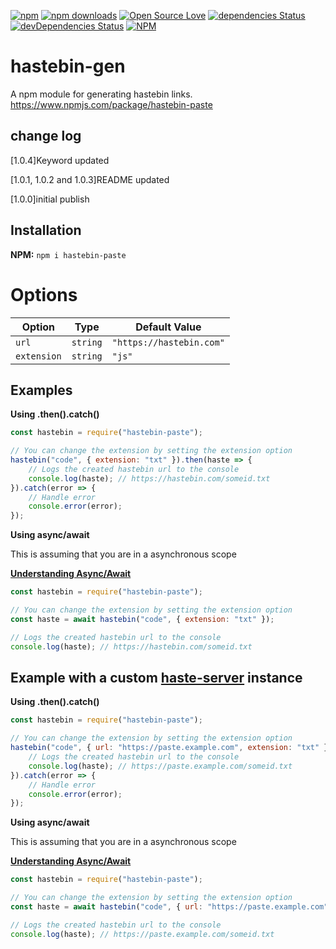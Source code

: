 [![npm](https://img.shields.io/npm/v/npm.svg)](https://www.npmjs.com/package/hastebin-paste)
[![npm downloads](https://img.shields.io/npm/dt/hastebin-paste.svg?maxAge=3600)](https://www.npmjs.com/package/hastebin-paste)
[![Open Source Love](https://badges.frapsoft.com/os/mit/mit.svg?v=102)](https://github.com/ellerbrock/open-source-badge/)
[![dependencies Status](https://david-dm.org/Absolute-Development/hastebin-paste/status.svg)](https://david-dm.org/Absolute-Development/hastebin-haste)
[![devDependencies Status](https://david-dm.org/Absolute-Development/hastebin-paste/dev-status.svg)](https://david-dm.org/Absolute-Development/hastebin-paste?type=dev)
[![NPM](https://nodei.co/npm/hastebin-paste.png?downloads=true&downloadRank=true&stars=true)](https://nodei.co/npm/hastebin-paste/)


# hastebin-gen
A npm module for generating hastebin links. 
https://www.npmjs.com/package/hastebin-paste

## change log
[1.0.4]Keyword updated

[1.0.1, 1.0.2 and 1.0.3]README updated

[1.0.0]initial publish

## Installation

**NPM:** `npm i hastebin-paste`

# Options

Option      | Type     | Default Value
----------- | -------- | ----------------
`url`       | `string` | `"https://hastebin.com"`
`extension` | `string` | `"js"`

## Examples

**Using .then().catch()**

```javascript
const hastebin = require("hastebin-paste");

// You can change the extension by setting the extension option
hastebin("code", { extension: "txt" }).then(haste => {
    // Logs the created hastebin url to the console
    console.log(haste); // https://hastebin.com/someid.txt
}).catch(error => {
    // Handle error
    console.error(error);
});
```

**Using async/await**

This is assuming that you are in a asynchronous scope

[**Understanding Async/Await**](https://hackernoon.com/understanding-async-await-in-javascript-1d81bb079b2c)

```javascript
const hastebin = require("hastebin-paste");

// You can change the extension by setting the extension option
const haste = await hastebin("code", { extension: "txt" });

// Logs the created hastebin url to the console
console.log(haste); // https://hastebin.com/someid.txt
```

## Example with a custom [**haste-server**](https://github.com/seejohnrun/haste-server) instance

**Using .then().catch()**

```javascript
const hastebin = require("hastebin-paste");

// You can change the extension by setting the extension option
hastebin("code", { url: "https://paste.example.com", extension: "txt" }).then(haste => {
    // Logs the created hastebin url to the console
    console.log(haste); // https://paste.example.com/someid.txt
}).catch(error => {
    // Handle error
    console.error(error);
});
```

**Using async/await**

This is assuming that you are in a asynchronous scope

[**Understanding Async/Await**](https://hackernoon.com/understanding-async-await-in-javascript-1d81bb079b2c)

```javascript
const hastebin = require("hastebin-paste");

// You can change the extension by setting the extension option
const haste = await hastebin("code", { url: "https://paste.example.com", extension: "txt" });

// Logs the created hastebin url to the console
console.log(haste); // https://paste.example.com/someid.txt
```
